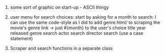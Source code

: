 1. some sort of graphic on start-up - ASCII thingy
2. user menu for search choices:
    start by asking for a month to search:
      I can use the same code-style as I did to add genre.html/ to scraping
      the movie's genre link -> just #{month} to the user's choice
    title
    year released
    genre search
    actor search
    director search
    (use a case statement)

3.  Scraper and search functions in a separate class
